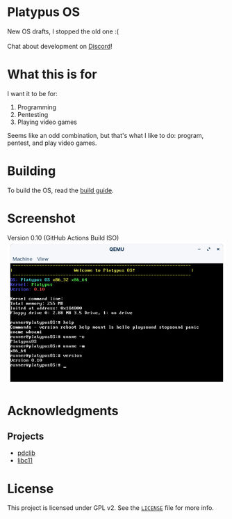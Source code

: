 # Platypus OS
New OS drafts, I stopped the old one :(
<br/><br/>
Chat about development on [Discord](https://discord.gg/t6keJw974q)!

# What this is for
I want it to be for:
1. Programming
2. Pentesting
3. Playing video games

Seems like an odd combination, but that's what I like to do: program, pentest, and play video games.

# Building
To build the OS, read the [build guide](docs/Building.md).

# Screenshot
Version 0.10 (GitHub Actions Build ISO)
![Image](screenshots/Screenshot-0.10.png)

# Acknowledgments
## Projects
- [pdclib](https://github.com/DevSolar/pdclib)
- [libc11](https://github.com/dryc/libc11)

# License
This project is licensed under GPL v2. See the [`LICENSE`](LICENSE) file for more info.
